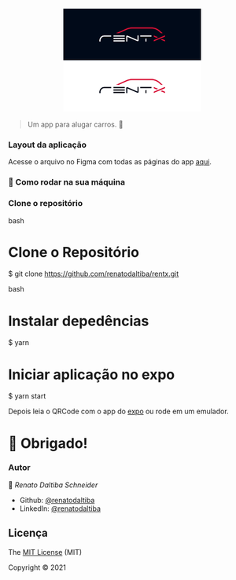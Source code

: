 <p align="center">
   <img src="./src/assets/logo.png" alt="Rentx" width="280"/>
</p>

> Um app para alugar carros. :car:

### Layout da aplicação

Acesse o arquivo no Figma com todas as páginas do app [aqui](https://www.figma.com/file/7Ro0D8mdcX36qWnSBhWaXF/RentX?node-id=0%3A1).

### :construction_worker: Como rodar na sua máquina

### Clone o repositório

bash

# Clone o Repositório

$ git clone https://github.com/renatodaltiba/rentx.git

bash

# Instalar depedências

$ yarn

# Iniciar aplicação no expo

$ yarn start

Depois leia o QRCode com o app do [expo](https://play.google.com/store/apps/details?id=host.exp.exponent) ou rode em um emulador.

# :tada: Obrigado!

### Autor

👤 _Renato Daltiba Schneider_

- Github: [@renatodaltiba](https://github.com/renatodaltiba)
- LinkedIn: [@renatodaltiba](https://www.linkedin.com/in/renatodaltiba/)

## Licença

The [MIT License]() (MIT)

Copyright :copyright: 2021

